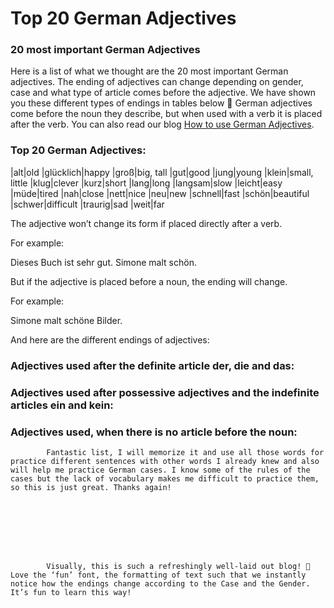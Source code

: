 # Top 20 German Adjectives



### 20 most important German Adjectives

Here is a list of what we thought are the 20 most important German adjectives. The ending of adjectives can change depending on gender, case and what type of article comes before the adjective. We have shown you these different types of endings in tables below 🙂 German adjectives come before the noun they describe, but when used with a verb it is placed after the verb. You can also read our blog [How to use German Adjectives](../810/how-to-use-german-adjectives.html).

### Top 20 German Adjectives:
|alt|old
|glücklich|happy
|groß|big, tall
|gut|good
|jung|young
|klein|small, little
|klug|clever
|kurz|short
|lang|long
|langsam|slow
|leicht|easy
|müde|tired
|nah|close
|nett|nice
|neu|new
|schnell|fast
|schön|beautiful
|schwer|difficult
|traurig|sad
|weit|far



The adjective won’t change its form if placed directly after a verb.

For example:

Dieses Buch ist sehr gut.
Simone malt schön. 

But if the adjective is placed before a noun, the ending will change. 

For example:

Simone malt schöne Bilder.

And here are the different endings of adjectives:

### Adjectives used after the definite article der, die and das:



### Adjectives used after possessive adjectives and the indefinite articles ein and kein:



### Adjectives used, when there is no article before the noun:

                    


        
        
            Fantastic list, I will memorize it and use all those words for practice different sentences with other words I already knew and also will help me practice German cases. I know some of the rules of the cases but the lack of vocabulary makes me difficult to practice them, so this is just great. Thanks again!

        

    


        
        
            Visually, this is such a refreshingly well-laid out blog! 🙂 Love the ‘fun’ font, the formatting of text such that we instantly notice how the endings change according to the Case and the Gender. It’s fun to learn this way!

        

    
